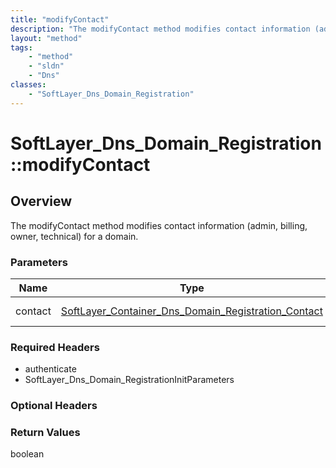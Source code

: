 ```yaml
---
title: "modifyContact"
description: "The modifyContact method modifies contact information (admin, billing, owner, technical) for a domain."
layout: "method"
tags:
    - "method"
    - "sldn"
    - "Dns"
classes:
    - "SoftLayer_Dns_Domain_Registration"
---
```

# SoftLayer_Dns_Domain_Registration::modifyContact
## Overview 
The modifyContact method modifies contact information (admin, billing, owner, technical) for a domain. 

### Parameters 
|Name | Type | Description |
| --- | --- | --- |
|contact| <a href='/reference/datatypes/SoftLayer_Container_Dns_Domain_Registration_Contact'>SoftLayer_Container_Dns_Domain_Registration_Contact </a>| Contact information|


### Required Headers
* authenticate
* SoftLayer_Dns_Domain_RegistrationInitParameters

### Optional Headers

### Return Values
boolean

